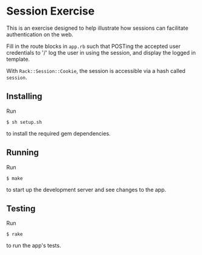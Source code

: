 Session Exercise
================

This is an exercise designed to help illustrate how sessions can facilitate
authentication on the web.

Fill in the route blocks in `app.rb` such that POSTing the accepted user
credentials to '/' log the user in using the session, and display the logged in
template.

With `Rack::Session::Cookie`, the session is accessible via a hash called
`session`.


## Installing
Run

	$ sh setup.sh

to install the required gem dependencies.


## Running
Run

	$ make

to start up the development server and see changes to the app.


## Testing
Run

	$ rake

to run the app's tests.
